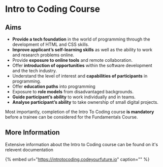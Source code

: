 # Intro to Coding Course

## Aims

* **Provide a tech foundation** in the world of programming through the development of HTML and CSS skills.
* **Improve applicant’s self-learning skills** as well as the ability to work and research problems online.
* Provide **exposure to online tools** and remote collaboration.
* Offer **introduction of opportunities** within the software development and the tech industry.
* Understand the level of interest and **capabilities of participants** in programming.
* Offer **education paths** into programming
* Exposure to **role models** from disadvantaged backgrounds.
* **Guide participant’s ability** to work individually and in teams.
* **Analyse participant’s ability** to take ownership of small digital projects.

Most importantly, completion of the Intro To Coding course **is mandatory** before a trainee can be considered for the Fundamentals Course.

## More Information

Extensive information about the Intro to Coding course can be found on it's relevent documentation

{% embed url="https://introtocoding.codeyourfuture.io" caption="" %}

